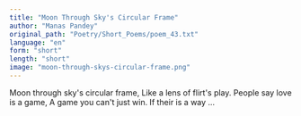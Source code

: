 ```yaml
---
title: "Moon Through Sky's Circular Frame"
author: "Manas Pandey"
original_path: "Poetry/Short_Poems/poem_43.txt"
language: "en"
form: "short"
length: "short"
image: "moon-through-skys-circular-frame.png"
---
```

Moon through sky's circular frame,
Like a lens of flirt's play.
People say love is a game,
A game you can't just win.
If their is a way ...
